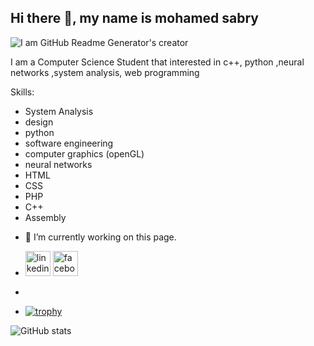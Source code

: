 ## Hi there 👋, my name is mohamed sabry

![I am GitHub Readme Generator's creator]([https://pbs.twimg.com/profile_images/1620087303988281350/wgUrypef.jpg](https://scontent.faly1-2.fna.fbcdn.net/v/t39.30808-6/242141485_388495986108153_3021754326501727459_n.jpg?_nc_cat=101&ccb=1-7&_nc_sid=174925&_nc_eui2=AeEI6ySn1X2fFTK0cwDQQWd_UofybZAX3htSh_JtkBfeG-QZWeO38DJqV9MLk0P324pwKKc6db4LQO8M-3NpDd8n&_nc_ohc=1hGLt4wYoHcAX9LAeN9&_nc_ht=scontent.faly1-2.fna&oh=00_AfCjszXeSFEQiLChgNGM0hVUUbOV-weysvDtC_jF08gQlQ&oe=64B75771))

I am a Computer Science Student that interested in c++, python ,neural networks ,system analysis, web programming

Skills: 
* System Analysis
* design
* python
* software engineering
* computer graphics (openGL)
* neural networks
* HTML 
* CSS
* PHP
* C++
* Assembly


- 🔭 I’m currently working on this page. 

-    [<img  src='https://cdn.jsdelivr.net/npm/simple-icons@3.0.1/icons/linkedin.svg' alt='linkedin' height='40'>](https://www.linkedin.com/in/mohamed-sabry-551188259/)     [<img src='https://cdn.jsdelivr.net/npm/simple-icons@3.0.1/icons/facebook.svg' alt='facebook' height='40'>](https://www.facebook.com/profile.php?id=100048432642443&mibextid=ZbWKwL) 
- 
 - [![trophy](https://github-profile-trophy.vercel.app/?username=mohamedshehabeldean)](https://github.com/ryo-ma/github-profile-trophy)

![GitHub stats](https://github-readme-stats.vercel.app/api?username=mohamedshehabeldean&show_icons=true)  









